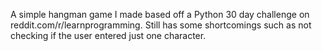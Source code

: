 A simple hangman game I made based off a Python 30 day challenge on reddit.com/r/learnprogramming.  Still has some shortcomings such as not checking if the user entered just one character.
